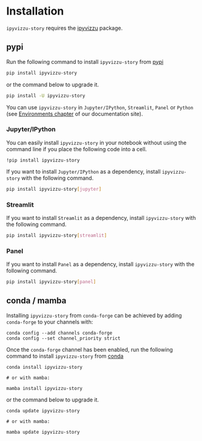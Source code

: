 # Installation

`ipyvizzu-story` requires the [ipyvizzu](https://pypi.org/project/ipyvizzu) package.

## pypi

Run the following command to install `ipyvizzu-story` from [pypi](https://pypi.org/project/ipyvizzu-story/)

```sh
pip install ipyvizzu-story
```

or the command below to upgrade it.

```sh
pip install -U ipyvizzu-story
```

You can use `ipyvizzu-story` in `Jupyter/IPython`, `Streamlit`, `Panel` or `Python` (see [Environments chapter](environments/index.md) of our documentation site).

### Jupyter/IPython

You can easily install `ipyvizzu-story` in your notebook without using the command line
if you place the following code into a cell.

```
!pip install ipyvizzu-story
```

If you want to install `Jupyter/IPython` as a dependency, install `ipyvizzu-story` with the following command.

```sh
pip install ipyvizzu-story[jupyter]
```

### Streamlit

If you want to install `Streamlit` as a dependency, install `ipyvizzu-story` with the following command.

```sh
pip install ipyvizzu-story[streamlit]
```

### Panel

If you want to install `Panel` as a dependency, install `ipyvizzu-story` with the following command.

```sh
pip install ipyvizzu-story[panel]
```

## conda / mamba

Installing `ipyvizzu-story` from `conda-forge` can be achieved by adding `conda-forge` to your channels with:

```
conda config --add channels conda-forge
conda config --set channel_priority strict
```

Once the `conda-forge` channel has been enabled,
run the following command to install `ipyvizzu-story` from [conda](https://anaconda.org/conda-forge/ipyvizzu-story/)

```
conda install ipyvizzu-story

# or with mamba:

mamba install ipyvizzu-story
```

or the command below to upgrade it.

```
conda update ipyvizzu-story

# or with mamba:

mamba update ipyvizzu-story
```

